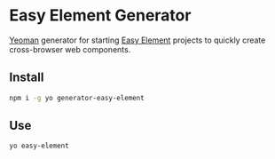 # Easy Element Generator

[Yeoman](https://yeoman.io/) generator for starting [Easy Element](https://www.npmjs.com/package/easy-element) projects to quickly create cross-browser web components.

## Install

```bash
npm i -g yo generator-easy-element
```

## Use

```bash
yo easy-element
```
